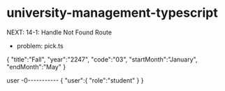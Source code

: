 # university-management-typescript

NEXT: 14-1: Handle Not Found Route

- problem: pick.ts

{
"title":"Fall",
"year":"2247",
"code":"03",
"startMonth":"January",
"endMonth":"May"
}

user -0-----------
{
"user":{
"role":"student"
}
}
